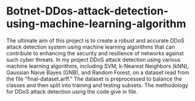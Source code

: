# Botnet-DDos-attack-detection-using-machine-learning-algorithm
The ultimate aim of this project is to create a robust and accurate DDoS attack detection system using machine learning algorithms that can contribute to enhancing the security and resilience of networks against such cyber threats.
In my project DDoS attack detection using various machine learning algorithms, including SVM, k-Nearest Neighbors (kNN), Gaussian Naive Bayes (GNB), and Random Forest, on a dataset read from the file "final-dataset.arff." The dataset is preprocessed to balance the classes and then split into training and testing subsets. The methodology for DDoS attack detection using the code give in file.
